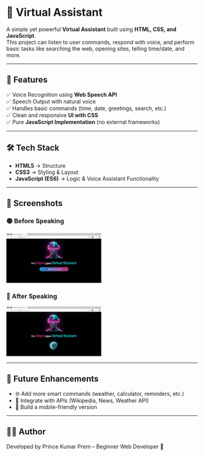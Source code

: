# 🤖 Virtual Assistant  

A simple yet powerful **Virtual Assistant** built using **HTML, CSS, and JavaScript**.  
This project can listen to user commands, respond with voice, and perform basic tasks like searching the web, opening sites, telling time/date, and more.  

---

## 🚀 Features  

✅ Voice Recognition using **Web Speech API**  
✅ Speech Output with natural voice  
✅ Handles basic commands (time, date, greetings, search, etc.)  
✅ Clean and responsive **UI with CSS**  
✅ Pure **JavaScript Implementation** (no external frameworks)  

---

## 🛠️ Tech Stack  

- **HTML5** → Structure  
- **CSS3** → Styling & Layout  
- **JavaScript (ES6)** → Logic & Voice Assistant Functionality  

---

## 📸 Screenshots  

### 🟢 Before Speaking  
<img src="./before_speak.png" alt="Before Speak" width="250">  

### 🔴 After Speaking  
<img src="./after_speak.png" alt="After Speak" width="250">  
 


---

## 🎯 Future Enhancements  

- 🌐 Add more smart commands (weather, calculator, reminders, etc.)  
- 🧠 Integrate with APIs (Wikipedia, News, Weather API)  
- 📱 Build a mobile-friendly version  

---

## 👨‍💻 Author  

Developed by Prince Kumar Prem – Beginner Web Developer 🚀  
